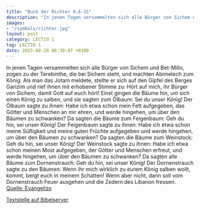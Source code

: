 ```yaml
---
title: "Buch der Richter 9,6-15"
description: "In jenen Tagen versammelten sich alle Bürger von Sichem und Bet-Millo, zogen zu der Terebinthe, die bei Sichem steht, und machten Abimelech zum König. Als man das Jotam meldete, stellte er sich auf den Gipfel des Berges Garizim und rief ihnen mit erhobener Stimme zu: Hört auf mic...."
images:
- "/symbols/richter.jpg"
layout: post
category: LECTIO 1
tag: LECTIO 1
date: 2025-08-20 06:30:07 +0100
---
```

In jenen Tagen versammelten sich alle Bürger von Sichem und Bet-Millo, zogen zu der Terebinthe, die bei Sichem steht, und machten Abimelech zum König.
Als man das Jotam meldete, stellte er sich auf den Gipfel des Berges Garizim und rief ihnen mit erhobener Stimme zu: Hört auf mich, ihr Bürger von Sichem, damit Gott auf euch hört!
Einst gingen die Bäume hin, um sich einen König zu salben, und sie sagten zum Ölbaum: Sei du unser König!
Der Ölbaum sagte zu ihnen: Habe ich etwa schon mein Fett aufgegeben, das Götter und Menschen an mir ehren, und werde hingehen, um über den Bäumen zu schwanken?
Da sagten die Bäume zum Feigenbaum: Geh du hin, sei unser König!
Der Feigenbaum sagte zu ihnen: Habe ich etwa schon meine Süßigkeit und meine guten Früchte aufgegeben und werde hingehen, um über den Bäumen zu schwanken?
Da sagten die Bäume zum Weinstock: Geh du hin, sei unser König!
Der Weinstock sagte zu ihnen: Habe ich etwa schon meinen Most aufgegeben, der Götter und Menschen erfreut, und werde hingehen, um über den Bäumen zu schwanken?
Da sagten alle Bäume zum Dornenstrauch: Geh du hin, sei unser König!
Der Dornenstrauch sagte zu den Bäumen: Wenn ihr mich wirklich zu eurem König salben wollt, kommt, bergt euch in meinem Schatten! Wenn aber nicht, dann soll vom Dornenstrauch Feuer ausgehen und die Zedern des Libanon fressen.<!--more--><br>
[Quelle: Evangelizo](https://evangeliumtagfuertag.org/DE/gospel)

[Textstelle auf Bibelserver](https://www.bibleserver.com/EU/Richter9,6-15)
